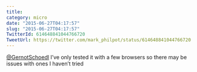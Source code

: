 ```yaml
---
title: 
category: micro
date: "2015-06-27T04:17:57"
slug: "2015-06-27T04:17:57"
TwitterId: 614648841044766720
TweetUrl: https://twitter.com/mark_philpot/status/614648841044766720
---
```


[@GernotSchoedl](https://twitter.com/GernotSchoedl) I’ve only tested it with a
few browsers so there may be issues with ones I haven’t tried
